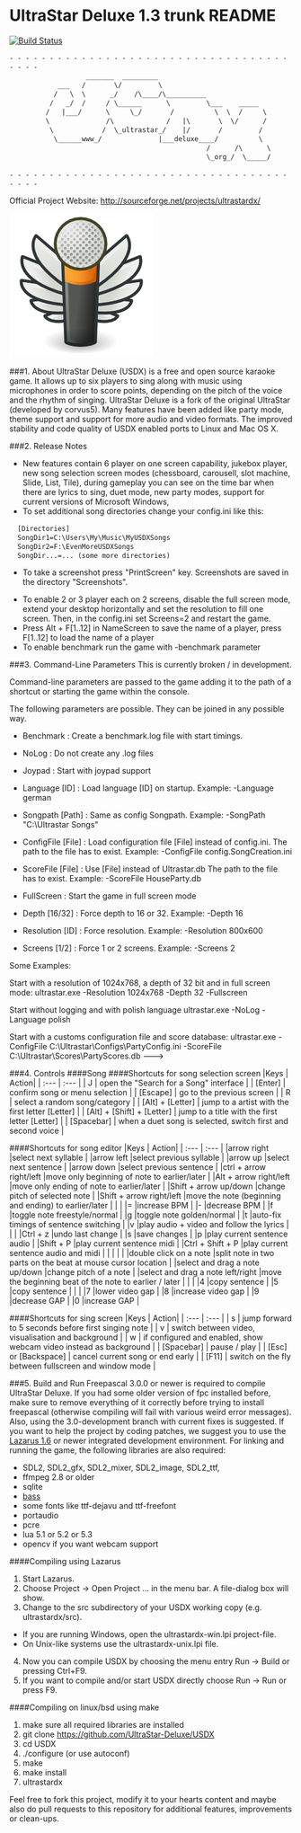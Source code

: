# UltraStar Deluxe 1.3 trunk README
[![Build Status](https://travis-ci.org/UltraStar-Deluxe/USDX.svg?branch=master)](https://travis-ci.org/UltraStar-Deluxe/USDX)
```
- - - - - - - - - - - - - - - - - - - - - - - - - - - - - - - - - - - - - - -
                   _______  _________
            ___   /       \/         \
           /   \  \      _/    /\____/\__________
          /   _/  /     / \______      \         \___    _____
         /   |___/      \     \_/       /          \  \  /     \
         \              /\             /   |\       \  \/      /
          \            /  \_ultrastar_/    |/       /         /
           \______www_/              |___deluxe____/          \
                                                 /      /\      \
                                                 \_org_/  \_____/
                                                                    
- - - - - - - - - - - - - - - - - - - - - - - - - - - - - - - - - - - - - - -
```
Official Project Website: http://sourceforge.net/projects/ultrastardx/

![UltraStar Deluxe Logo](https://github.com/UltraStar-Deluxe/USDX/blob/master/icons/ultrastardx-icon_256.png)


###1. About
UltraStar Deluxe (USDX) is a free and open source karaoke game. It allows up to six players to sing along with music using microphones in order to score points, depending on the pitch of the voice and the rhythm of singing.
UltraStar Deluxe is a fork of the original UltraStar (developed by corvus5).
Many features have been added like party mode, theme support and support for more audio and video formats.
The improved stability and code quality of USDX enabled ports to Linux and Mac OS X.

###2. Release Notes
- New features contain 6 player on one screen capability, jukebox player, new song selection screen modes (chessboard, carousell, slot machine, Slide, List, Tile), during gameplay you can see on the time bar when there are lyrics to sing, duet mode, new party modes, support for current versions of Microsoft Windows, 
- To set additional song directories change your config.ini like this:
```
  [Directories]
  SongDir1=C:\Users\My\Music\MyUSDXSongs
  SongDir2=F:\EvenMoreUSDXSongs
  SongDir...=... (some more directories)
```
- To take a screenshot press "PrintScreen" key. Screenshots are saved in the directory "Screenshots".
<!--- - To enable joypad support change config.ini "Joypad=Off" to "Joypad=On"--->
- To enable 2 or 3 player each on 2 screens, disable the full screen mode, extend your desktop horizontally and set the resolution to fill one screen. Then, in the config.ini set Screens=2 and restart the game.
- Press Alt + F[1..12] in NameScreen to save the name of a player, press F[1..12] to load the name of a player
- To enable benchmark run the game with -benchmark parameter


###3. Command-Line Parameters
This is currently broken / in development.


Command-line parameters are passed to the game adding it to the path of a
shortcut or starting the game within the console.

The following parameters are possible. They can be joined in any possible way.

- Benchmark         : Create a benchmark.log file with start timings.

- NoLog    	    : Do not create any .log files

- Joypad            : Start with joypad support

- Language [ID]     : Load language [ID] on startup.
                      Example: -Language german

- Songpath [Path]   : Same as config Songpath.
                      Example: -SongPath "C:\Ultrastar Songs"

- ConfigFile [File] : Load configuration file [File] instead of config.ini.
                      The path to the file has to exist.
                      Example: -ConfigFile config.SongCreation.ini

- ScoreFile [File]  : Use [File] instead of Ultrastar.db
                      The path to the file has to exist.
                      Example: -ScoreFile HouseParty.db

- FullScreen        : Start the game in full screen mode

- Depth [16/32]     : Force depth to 16 or 32. Example: -Depth 16

- Resolution [ID]   : Force resolution. Example: -Resolution 800x600

- Screens [1/2]     : Force 1 or 2 screens. Example: -Screens 2

Some Examples:

Start with a resolution of 1024x768, a depth of 32 bit and in full screen
mode:
ultrastar.exe -Resolution 1024x768 -Depth 32 -Fullscreen

Start without logging and with polish language
ultrastar.exe -NoLog -Language polish

Start with a customs configuration file and score database:
ultrastar.exe -ConfigFile C:\Ultrastar\Configs\PartyConfig.ini -ScoreFile C:\Ultrastar\Scores\PartyScores.db
--->

###4. Controls
####Song
####Shortcuts for song selection screen
|Keys | Action|
| :--- | :--- |
| J | open the "Search for a Song" interface |
| [Enter] | confirm song or menu selection |
| [Escape] | go to the previous screen |
| R | select a random song/category |
| [Alt] + [Letter] | jump to a artist with the first letter [Letter] |
| [Alt] + [Shift] + [Letter] | jump to a title with the first letter [Letter] |
| [Spacebar] | when a duet song is selected, switch first and second voice |

####Shortcuts for song editor
|Keys | Action|
| :--- | :--- | 
|arrow right	|select next syllable                                                             |
|arrow left	|select previous syllable                                                         |
|arrow up	|select next sentence                                                             |
|arrow down	|select previous sentence                                                         |
|ctrl + arrow right/left	|move only beginning of note to earlier/later                         |
|Alt + arrow right/left	|move only ending of note to earlier/later                            |
|Shift + arrow up/down	|change pitch of selected note                                        |
|Shift + arrow right/left	|move the note (beginning and ending) to earlier/later            |
|	                                                                                          |
|=	|increase BPM                                                                              |
|-	|decrease BPM                                                                              |
|f	|toggle note freestyle/normal                                                              |
|g	|toggle note golden/normal                                                                 |
|t	|auto-fix timings of sentence switching                                                    |
|v	|play audio + video and follow the lyrics                                                  |
|	                                                                                          |
|Ctrl + z	|undo last change                                                                  |
|s	|save changes                                                                              |
|p	|play current sentence audio                                                               |
|Shift + P	|play current sentence midi                                                        |
|Ctrl + Shift + P	|play current sentence audio and midi                                      |
|	                                                                                          |
|	                                                                                          |
|double click on a note	|split note in two parts on the beat at mouse cursor location          |
|select and drag a note up/down	|change pitch of a note                                        |
|select and drag a note left/right	|move the beginning beat of the note to earlier / later    |
|	                                                                                          |
|4	|copy sentence                                                                             |
|5 |copy sentence	                                                                              |
|	                                                                                          |
|7	|lower video gap                                                                           |
|8 	|increase video gap                                                                        |
|9	|decrease GAP                                                                              |
|0	|increase GAP                                                                              |

####Shortcuts for sing screen
|Keys | Action|
| :--- | :--- |
| s | jump forward to 5 seconds before first singing note |
| v | switch between video, visualisation and background |
| w | if configured and enabled, show webcam video instead as background |
| [Spacebar] | pause / play |
| [Esc] or [Backspace] | cancel current song or end early |
| [F11] | switch on the fly between fullscreen and window mode |

###5. Build and Run
Freepascal 3.0.0 or newer is required to compile UltraStar Deluxe. If you had some older version of fpc installed before, make sure to remove everything of it correctly before trying to install freepascal (otherwise compiling will fail with various weird error messages). Also, using the 3.0-development branch with current fixes is suggested.
If you want to help the project by coding patches, we suggest you to use the [Lazarus 1.6](http://www.lazarus-ide.org/) or newer integrated development environment.
For linking and running the game, the following libraries are also required:
- SDL2, SDL2_gfx, SDL2_mixer, SDL2_image, SDL2_ttf,
- ffmpeg 2.8 or older
- sqlite
- [bass](http://www.un4seen.com/bass.html)
- some fonts like ttf-dejavu and ttf-freefont
- portaudio
- pcre
- lua 5.1 or 5.2 or 5.3
- opencv if you want webcam support

####Compiling using Lazarus
1. Start Lazarus.
2. Choose Project → Open Project … in the menu bar. A file-dialog box will show.
3. Change to the src subdirectory of your USDX working copy (e.g. ultrastardx/src).
  * If you are running Windows, open the ultrastardx-win.lpi project-file.
  * On Unix-like systems use the ultrastardx-unix.lpi file.
4. Now you can compile USDX by choosing the menu entry Run → Build or pressing Ctrl+F9.
8. If you want to compile and/or start USDX directly choose Run → Run or press F9.

####Compiling on linux/bsd using make
1. make sure all required libraries are installed
2. git clone https://github.com/UltraStar-Deluxe/USDX
2. cd USDX
3. ./configure (or use autoconf)
4. make
5. make install
6. ultrastardx

Feel free to fork this project, modify it to your hearts content and maybe also do pull requests to this repository for additional features, improvements or clean-ups.
